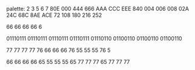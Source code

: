 palette:
         2   3   5   6   7
80E 000 444 666 AAA CCC EEE 840 004 006 008 02A 24C 68C 8AE ACE
        72  108 180 216 252


66 66 66 66
6

01110111 01110111 01110111 01110111
01110110 01100110 01100110 01100110

77 77 77 77
76 66 66 66
76 55 55 55
76 5    

66 66 66 66
65 55 55 55
65 77 77 77
65 77 77 77 